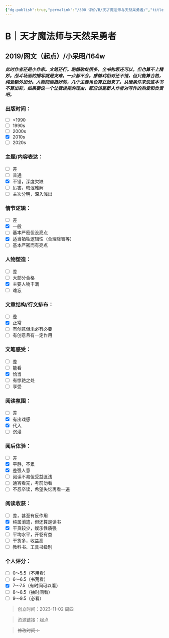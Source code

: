 ```yaml
---
{"dg-publish":true,"permalink":"/300 评价/B/天才魔法师与天然呆勇者/","title":"天才魔法师与天然呆勇者","tags":["B","分类"],"created":"2023-11-02T11:03:02.324+08:00","updated":"2024-01-12T12:00:25.150+08:00"}
---
```



# B｜天才魔法师与天然呆勇者
## 2019/网文（起点）/小呆昭/164w
***此时作者还是小作家。文笔还行。剧情破绽很多，全书构思还可以，但也算不上精妙。战斗场面的描写就是灾难，一点都不会。感情戏相对还不错，但只能算合格，纯爱额外加分。人物刻画挺好的，几个主要角色算立起来了。从硬条件来说这本书不算出彩，如果要说一个让我读完的理由，那应该是新人作者对写作的热爱和负责吧。***
### 出版时间：
- [ ] <1990
- [ ] 1990s
- [ ] 2000s
- [x] 2010s
- [ ] 2020s
### 主题/内容表达：
- [ ] 差
- [ ] 普通
- [x] 不错，深度欠缺
- [ ] 厉害，晦涩难解
- [ ] 主次分明，深入浅出
### 情节逻辑：
- [ ] 差
- [x] 一般
- [ ] 基本严密但没亮点
- [x] 适当牺牲逻辑性（合理降智等）
- [ ] 基本严密而有亮点
### 人物塑造：
- [ ] 差
- [ ] 大部分合格
- [x] 主要人物丰满
- [ ] 难忘
### 文章结构/行文排布：
- [ ] 差
- [x] 正常
- [ ] 有创意但未必有必要
- [ ] 有创意且有一定作用
### 文笔感受：
- [ ] 差
- [ ] 能看
- [x] 恰当
- [ ] 有惊艳之处
- [ ] 享受
### 阅读氛围：
- [ ] 差
- [x] 有出戏感
- [x] 代入
- [ ] 沉浸
### 阅后体验：
- [ ] 差
- [x] 平静，不累
- [x] 差强人意
- [ ] 阅读不易但受益匪浅
- [ ] 通宵看完，考前勿看
- [ ] 不忍卒读，希望失忆再看一遍
### 阅读收获：
- [ ] 差，甚至有反作用
- [x] 纯属消遣，但还算是读书
- [x] 干货较少，娱乐性质强
- [ ] 平均水平，开卷有益
- [ ] 干货多，收益高
- [ ] 教科书、工具书级别
### 个人评分：
- [ ] 0～5.5（不用看）
- [ ] 6～6.5（书荒看）
- [x] 7～7.5（有时间可以看）
- [ ] 8～8.5（抽时间看）
- [ ] 9～9.5（必看）

>创立时间：2023-11-02 周四

>资源链接：起点

>~~修改时间：~~